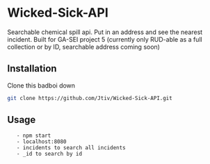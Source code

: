 # Wicked-Sick-API
Searchable chemical spill api. Put in an address and see the nearest incident. Built for GA-SEI project 5
(currently only RUD-able as a full collection or by ID, searchable address coming soon)

## Installation

Clone this badboi down

```bash
git clone https://github.com/Jtiv/Wicked-Sick-API.git
```

## Usage

```
   - npm start
   - localhost:8080
   - incidents to search all incidents
   - _id to search by id
```


